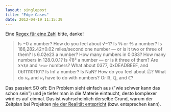```yaml
---
layout: singlepost
title: "Edge Cases"
date: 2012-04-19 11:15:39
---
```

Eine [Regex für eine Zahl](http://stackoverflow.com/questions/4246077/simple-problem-with-regular-expression-only-digits-and-commas) bitte, danke!

> Is −0 a number?
> How do you feel about √−1?
> Is ⅝ or ⅔ a number?
> Is 186,282.42±0.02 miles/second one number — or is it two or three of them?
> Is 6.02e23 a number?
> How many numbers in 0.083?
> How many numbers in 128.0.0.1?
> Is ∛8³ a number — or is it three of them?
> Are ४५६७ and ৭৮৯৮ numbers?
> What about 0377, 0xDEADBEEF, and 0b111101101?
> Is Inf a number? Is NaN?
> How do you feel about ㊅?
> What do ℵ₀ and ℵ₁ have to do with numbers? Or ℝ, ℚ, and ℂ?

Das passiert SO oft: Ein Problem sieht einfach aus (&quot;wie schwer kann das schon sein&quot;) und je tiefer man in die Materie eintaucht, desto komplexer wird es auf einmal. Das ist wahrscheinlich derselbe Grund, warum der Zeitplan bei Projekten [nie der Realität entspricht](http://www.quora.com/Engineering-Management/Why-are-software-development-task-estimations-regularly-off-by-a-factor-of-2-3/answer/Michael-Wolfe) (bzw. entsprechen kann).
